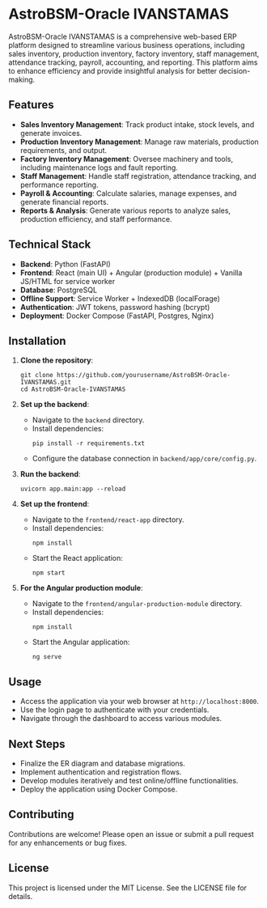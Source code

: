 # AstroBSM-Oracle IVANSTAMAS

AstroBSM-Oracle IVANSTAMAS is a comprehensive web-based ERP platform designed to streamline various business operations, including sales inventory, production inventory, factory inventory, staff management, attendance tracking, payroll, accounting, and reporting. This platform aims to enhance efficiency and provide insightful analysis for better decision-making.

## Features

- **Sales Inventory Management**: Track product intake, stock levels, and generate invoices.
- **Production Inventory Management**: Manage raw materials, production requirements, and output.
- **Factory Inventory Management**: Oversee machinery and tools, including maintenance logs and fault reporting.
- **Staff Management**: Handle staff registration, attendance tracking, and performance reporting.
- **Payroll & Accounting**: Calculate salaries, manage expenses, and generate financial reports.
- **Reports & Analysis**: Generate various reports to analyze sales, production efficiency, and staff performance.

## Technical Stack

- **Backend**: Python (FastAPI)
- **Frontend**: React (main UI) + Angular (production module) + Vanilla JS/HTML for service worker
- **Database**: PostgreSQL
- **Offline Support**: Service Worker + IndexedDB (localForage)
- **Authentication**: JWT tokens, password hashing (bcrypt)
- **Deployment**: Docker Compose (FastAPI, Postgres, Nginx)

## Installation

1. **Clone the repository**:
   ```
   git clone https://github.com/yourusername/AstroBSM-Oracle-IVANSTAMAS.git
   cd AstroBSM-Oracle-IVANSTAMAS
   ```

2. **Set up the backend**:
   - Navigate to the `backend` directory.
   - Install dependencies:
     ```
     pip install -r requirements.txt
     ```
   - Configure the database connection in `backend/app/core/config.py`.

3. **Run the backend**:
   ```
   uvicorn app.main:app --reload
   ```

4. **Set up the frontend**:
   - Navigate to the `frontend/react-app` directory.
   - Install dependencies:
     ```
     npm install
     ```
   - Start the React application:
     ```
     npm start
     ```

5. **For the Angular production module**:
   - Navigate to the `frontend/angular-production-module` directory.
   - Install dependencies:
     ```
     npm install
     ```
   - Start the Angular application:
     ```
     ng serve
     ```

## Usage

- Access the application via your web browser at `http://localhost:8000`.
- Use the login page to authenticate with your credentials.
- Navigate through the dashboard to access various modules.

## Next Steps

- Finalize the ER diagram and database migrations.
- Implement authentication and registration flows.
- Develop modules iteratively and test online/offline functionalities.
- Deploy the application using Docker Compose.

## Contributing

Contributions are welcome! Please open an issue or submit a pull request for any enhancements or bug fixes.

## License

This project is licensed under the MIT License. See the LICENSE file for details.